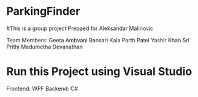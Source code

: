 # ParkingFinder

#This is a group project Prepaed for Aleksandar Malinovic

Team Members:
Geeta Ambvani
Bansari Kala
Parth Patel 
Yashir Khan
Sri Prithi
Madumetha Devanathan

# Run this Project using Visual Studio

Frontend: WPF
Backend: C#


